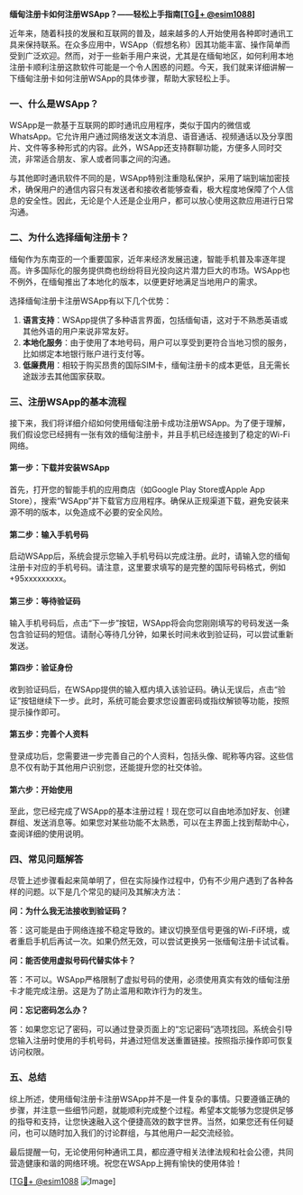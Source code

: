 **缅甸注册卡如何注册WSApp？——轻松上手指南[[TG💪+ @esim1088](https://t.me/s/esim1088)]**

近年来，随着科技的发展和互联网的普及，越来越多的人开始使用各种即时通讯工具来保持联系。在众多应用中，WSApp（假想名称）因其功能丰富、操作简单而受到广泛欢迎。然而，对于一些新手用户来说，尤其是在缅甸地区，如何利用本地注册卡顺利注册这款软件可能是一个令人困惑的问题。今天，我们就来详细讲解一下缅甸注册卡如何注册WSApp的具体步骤，帮助大家轻松上手。

### 一、什么是WSApp？

WSApp是一款基于互联网的即时通讯应用程序，类似于国内的微信或WhatsApp。它允许用户通过网络发送文本消息、语音通话、视频通话以及分享图片、文件等多种形式的内容。此外，WSApp还支持群聊功能，方便多人同时交流，非常适合朋友、家人或者同事之间的沟通。

与其他即时通讯软件不同的是，WSApp特别注重隐私保护，采用了端到端加密技术，确保用户的通信内容只有发送者和接收者能够查看，极大程度地保障了个人信息的安全性。因此，无论是个人还是企业用户，都可以放心使用这款应用进行日常沟通。

### 二、为什么选择缅甸注册卡？

缅甸作为东南亚的一个重要国家，近年来经济发展迅速，智能手机普及率逐年提高。许多国际化的服务提供商也纷纷将目光投向这片潜力巨大的市场。WSApp也不例外，在缅甸推出了本地化的版本，以便更好地满足当地用户的需求。

选择缅甸注册卡注册WSApp有以下几个优势：

1. **语言支持**：WSApp提供了多种语言界面，包括缅甸语，这对于不熟悉英语或其他外语的用户来说非常友好。
2. **本地化服务**：由于使用了本地号码，用户可以享受到更符合当地习惯的服务，比如绑定本地银行账户进行支付等。
3. **低廉费用**：相较于购买昂贵的国际SIM卡，缅甸注册卡的成本更低，且无需长途跋涉去其他国家获取。

### 三、注册WSApp的基本流程

接下来，我们将详细介绍如何使用缅甸注册卡成功注册WSApp。为了便于理解，我们假设您已经拥有一张有效的缅甸注册卡，并且手机已经连接到了稳定的Wi-Fi网络。

#### 第一步：下载并安装WSApp

首先，打开您的智能手机的应用商店（如Google Play Store或Apple App Store），搜索“WSApp”并下载官方应用程序。确保从正规渠道下载，避免安装来源不明的版本，以免造成不必要的安全风险。

#### 第二步：输入手机号码

启动WSApp后，系统会提示您输入手机号码以完成注册。此时，请输入您的缅甸注册卡对应的手机号码。请注意，这里要求填写的是完整的国际号码格式，例如+95xxxxxxxxx。

#### 第三步：等待验证码

输入手机号码后，点击“下一步”按钮，WSApp将会向您刚刚填写的号码发送一条包含验证码的短信。请耐心等待几分钟，如果长时间未收到验证码，可以尝试重新发送。

#### 第四步：验证身份

收到验证码后，在WSApp提供的输入框内填入该验证码。确认无误后，点击“验证”按钮继续下一步。此时，系统可能会要求您设置密码或指纹解锁等功能，按照提示操作即可。

#### 第五步：完善个人资料

登录成功后，您需要进一步完善自己的个人资料，包括头像、昵称等内容。这些信息不仅有助于其他用户识别您，还能提升您的社交体验。

#### 第六步：开始使用

至此，您已经完成了WSApp的基本注册过程！现在您可以自由地添加好友、创建群组、发送消息等。如果您对某些功能不太熟悉，可以在主界面上找到帮助中心，查阅详细的使用说明。

### 四、常见问题解答

尽管上述步骤看起来简单明了，但在实际操作过程中，仍有不少用户遇到了各种各样的问题。以下是几个常见的疑问及其解决方法：

**问：为什么我无法接收到验证码？**

答：这可能是由于网络连接不稳定导致的。建议切换至信号更强的Wi-Fi环境，或者重启手机后再试一次。如果仍然无效，可以尝试更换另一张缅甸注册卡试试看。

**问：能否使用虚拟号码代替实体卡？**

答：不可以。WSApp严格限制了虚拟号码的使用，必须使用真实有效的缅甸注册卡才能完成注册。这是为了防止滥用和欺诈行为的发生。

**问：忘记密码怎么办？**

答：如果您忘记了密码，可以通过登录页面上的“忘记密码”选项找回。系统会引导您输入注册时使用的手机号码，并通过短信发送重置链接。按照指示操作即可恢复访问权限。

### 五、总结

综上所述，使用缅甸注册卡注册WSApp并不是一件复杂的事情。只要遵循正确的步骤，并注意一些细节问题，就能顺利完成整个过程。希望本文能够为您提供足够的指导和支持，让您快速融入这个便捷高效的数字世界。当然，如果您还有任何疑问，也可以随时加入我们的讨论群组，与其他用户一起交流经验。

最后提醒一句，无论使用何种通讯工具，都应遵守相关法律法规和社会公德，共同营造健康和谐的网络环境。祝您在WSApp上拥有愉快的使用体验！

[[TG💪+ @esim1088](https://t.me/s/esim1088) ![Image](https://i.postimg.cc/4NQfJmqS/Snipaste-2025-05-13-00-14-12.png)]
